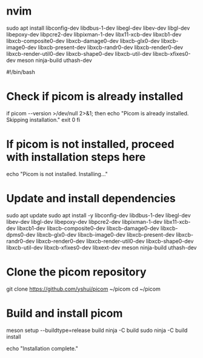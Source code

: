 # nvim


sudo apt install libconfig-dev libdbus-1-dev libegl-dev libev-dev libgl-dev libepoxy-dev libpcre2-dev libpixman-1-dev libx11-xcb-dev libxcb1-dev libxcb-composite0-dev libxcb-damage0-dev libxcb-glx0-dev libxcb-image0-dev libxcb-present-dev libxcb-randr0-dev libxcb-render0-dev libxcb-render-util0-dev libxcb-shape0-dev libxcb-util-dev libxcb-xfixes0-dev meson ninja-build uthash-dev








#!/bin/bash

# Check if picom is already installed
if picom --version >/dev/null 2>&1; then
    echo "Picom is already installed. Skipping installation."
    exit 0
fi

# If picom is not installed, proceed with installation steps here
echo "Picom is not installed. Installing..."

# Update and install dependencies
sudo apt update
sudo apt install -y libconfig-dev libdbus-1-dev libegl-dev libev-dev libgl-dev libepoxy-dev libpcre2-dev libpixman-1-dev libx11-xcb-dev libxcb1-dev libxcb-composite0-dev libxcb-damage0-dev libxcb-dpms0-dev libxcb-glx0-dev libxcb-image0-dev libxcb-present-dev libxcb-randr0-dev libxcb-render0-dev libxcb-render-util0-dev libxcb-shape0-dev libxcb-util-dev libxcb-xfixes0-dev libxext-dev meson ninja-build uthash-dev

# Clone the picom repository
git clone https://github.com/yshui/picom ~/picom
cd ~/picom

# Build and install picom
meson setup --buildtype=release build
ninja -C build
sudo ninja -C build install

echo "Installation complete."
